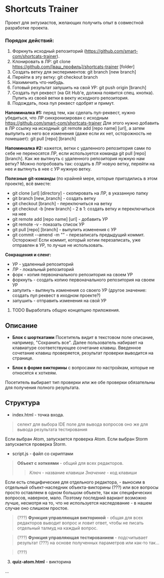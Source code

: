 # Shortcuts Trainer

Проект для энтузиастов, желающих получить опыт в совместной разработке проекта.

### Порядок действий:
 1. Форкнуть исходный репозиторий (https://github.com/smart-com/shortcats-trainer).
 2. Клонировать в ЛР: git clone https://github.com/[ваш_профиль]/shortcats-trainer [folder]
 3. Создать ветку для экспериментов: git branch [new branch]
 4. Перейти в эту ветку: git checkout branch
 5. Нахимичить что-нибудь.
 6. Готовый результат запушить на свой УР: git push origin [branch]
 7. Cоздать пул реквест (на Git Hub'e, должна появится спец. кнопка).
    Пулить из своей ветки в векту исходного репозитория.
 8. Подождать, пока пул реквест одобрят и примут.

**Напоминалка #1:** перед тем, как сделать пул-реквест, нужно убедиться,
что ЛР синхронизирован с исходным https://github.com/smart-com/shortcats-trainer
Для этого нужно добавить в ЛР ссылку на исходный: git remote add [repo name] [url],
а затем выпулить из него все изменения (даже если их нет, осторожность не помешает): git pull [repo] [branch]

**Напоминалка #2:** кажется, ветки с удаленного репозитория сами по себе не переносятся ЛР,
если используется команда git pull [repo] [branch]. Как же вытянуть с удаленного репозитория нужную нам ветку?
Можно попробовать так: создать в ЛР новую ветку, перейти на нее и вытянуть в нее с УР нужную ветку.

**Полезные git-команды** (по крайней мере, которые пригодились в этом проекте), всё вместе:
 - git clone [url] [directory] - скопировать на ЛР, в указанную папку
 - git branch [new_branch] - создать ветку
 - git checkout [branch] - переключиться на ветку
 - git checkout -b [new branch] - 2 в 1: создать ветку и переключиться на нее
 - git remote add [repo name] [url] - добавить УР
 - git remote -v - показать список УР
 - git pull [repo] [branch] - выпулить изменения с УР
 - git commit --amend -m "" - перезаписать предыдущий коммит. Осторожно! Если коммит, который хотим
   перезаписать, уже отправлен в УР, то лучше не использовать.

**Сокращения и сленг:**
- УР - удаленный репозиторий
- ЛР - локальный репозиторий
- форк - копия первоначального репозитория на своем УР
- форкнуть - создать копию первоначального репозитория на своем УР
- запулить - вытянуть изменения со своего УР (другое значение: создать пул реквест в иходном проекте?)
- запушить - отправить изменения на свой УР

1. TODO Выработать общую концепцию приложения.

## Описание

* **Блок с шорткатами** Посетитель видит в текстовом поле описание, 
например, &quot;Сохранить все&quot;. 
Далее пользователь набирает на клавиатуре соответствующее сочетание клавиш.
Введенное сочетание клавиш проверяется, 
результат проверки выводится на странице.

* **Блок в форме викторины** с вопросами по настройкам, 
которые не относятся к хоткеям.

Посетитель выбирает тип проверки или же обе проверки обязательны
для получения полного результата.

## Структура

* index.html - точка входа. 

> селект для выбора IDE
> поле для вывода вопросов
> оно же для вывода результата тестирования

Если выбран Atom, запускается проверка Аtom. 
Если выбран Storm запускается проверка Storm.

* script.js - файл со скриптами

> **Объект с хоткеями** - общий для всех редакторов.
> > *Ключ* - название клавиши
> > *Значение* - код клавиши

Если есть специфические для отдельного редактора, - 
выносим в отдельный объект-наследник объекта-викторины (???)
или все вопросы просто оставляем в одном большом объекте, 
так как специфических вопросов, наверное, мало. 
Поэтому последний вариант возможно лучше, несмотря на то, 
что не используется наследование - в нашем случае оно 
слишком простое.

>  (???) **Функция управляющая викториной** - общая для всех редакторов
выводит вопрос и ловит ответ, чтобы не писать отдельный талмуд на каждый вопрос.

>  (???)  **Функция управляющая тестированием** - подсчитывает результат (???)
на основе полученных параметров или как-то так...

>  (???)

3. **quiz-atom.html** - викторина

 ...
